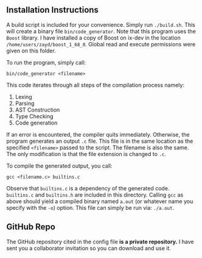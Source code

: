 ## Installation Instructions

A build script is included for your convenience.  Simply run `./build.sh`.  This will create a binary file `bin/code_generator`. Note that this program uses the `Boost` library. I have installed a copy of Boost on ix-dev in the location `/home/users/zayd/boost_1_68_0`.  Global read and execute permissions were given on this folder.

To run the program, simply call:

`bin/code_generator <filename>`

This code iterates through all steps of the compilation process namely:
1. Lexing
2. Parsing
3. AST Construction
4. Type Checking
5. Code generation

If an error is encountered, the compiler quits immediately.  Otherwise, the program generates an output `.c` file.  This file is in the same location as the specified `<filename>` passed to the script. The filename is also the same.  The only modification is that the file extension is changed to `.c`.

To compile the generated output, you call:

`gcc <filename.c> builtins.c`

Observe that `builtins.c` is a dependency of the generated code.  `builtins.c` and `builtins.h` are included in this directory.  Calling `gcc` as above should yield a compiled binary named `a.out` (or whatever name you specify with the `-o`) option.  This file can simply be run via: `./a.out`.

## GitHub Repo

The GitHub repository cited in the config file **is a private repository.** I have sent you a collaborator invitation so you can download and use it. 
 
